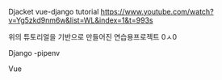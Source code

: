 Djacket vue-django tutorial https://www.youtube.com/watch?v=Yg5zkd9nm6w&list=WL&index=1&t=993s

위의 튜토리얼을 기반으로 만들어진  연습용프로젝트 0ㅅ0



Django
-pipenv

Vue
